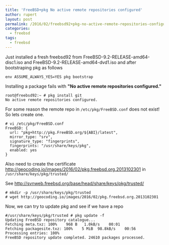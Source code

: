 ```yaml
---
title: 'FreeBSD+pkg No active remote repositories configured'
author: rupert
layout: post
permalink: /2016/02/freebsd92+pkg-no-active-remote-repositories-configured/
categories:
  - freebsd
tags:
  - freebsd
---
```


Just installed a fresh freebsd92 from FreeBSD-9.2-RELEASE-amd64-disc1.iso and FreeBSD-9.2-RELEASE-amd64-dvd1.iso and after bootstraping pkg as follows

  	env ASSUME_ALWAYS_YES=YES pkg bootstrap

Installing a package fails with **"No active remote repositories configured."**

  	root@freebsd92:~ # pkg install git
  	No active remote repositories configured.

For some reason the remote repo in ``/etc/pkg/FreeBSD.conf`` does not exist! So lets create one.

	# vi /etc/pkg/FreeBSD.conf
	FreeBSD: {
	  url: "pkg+http://pkg.FreeBSD.org/${ABI}/latest",
	  mirror_type: "srv",
	  signature_type: "fingerprints",
	  fingerprints: "/usr/share/keys/pkg",
	  enabled: yes
	}

Also need to create the certificate <http://geocoding.io/images/2016/02/pkg.freebsd.org.2013102301> in ``/usr/share/keys/pkg/trusted/``

See <http://svnweb.freebsd.org/base/head/share/keys/pkg/trusted/>

  	# mkdir -p /usr/share/keys/pkg/trusted
  	# wget http://geocoding.io/images/2016/02/pkg.freebsd.org.2013102301
  	
Now, we can try to update pkg and see if we have a repo

	#/usr/share/keys/pkg/trusted # pkg update -f
	Updating FreeBSD repository catalogue...
	Fetching meta.txz: 100%    968 B   1.0kB/s    00:01
	Fetching packagesite.txz: 100%    5 MiB  98.8kB/s    00:56
	Processing entries: 100%
	FreeBSD repository update completed. 24610 packages processed.
